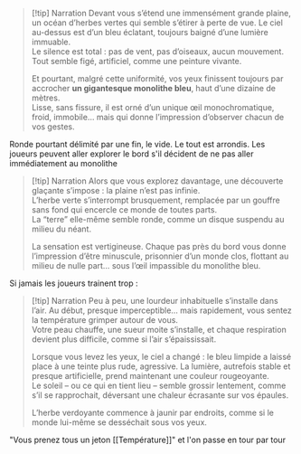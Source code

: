 
> [!tip] Narration
> Devant vous s’étend une immensément grande plaine, un océan d’herbes vertes qui semble s’étirer à perte de vue.
> Le ciel au-dessus est d’un bleu éclatant, toujours baigné d’une lumière immuable.  
> Le silence est total : pas de vent, pas d’oiseaux, aucun mouvement. Tout semble figé, artificiel, comme une peinture vivante.  
> 
> Et pourtant, malgré cette uniformité, vos yeux finissent toujours par accrocher **un gigantesque monolithe bleu**, haut d’une dizaine de mètres.  
> Lisse, sans fissure, il est orné d’un unique œil monochromatique, froid, immobile… mais qui donne l’impression d’observer chacun de vos gestes.


Ronde pourtant délimité par une fin, le vide. Le tout est arrondis. Les joueurs peuvent aller explorer le bord s'il décident de ne pas aller immédiatement au monolithe

> [!tip] Narration
> Alors que vous explorez davantage, une découverte glaçante s’impose : la plaine n’est pas infinie.  
> L’herbe verte s’interrompt brusquement, remplacée par un gouffre sans fond qui encercle ce monde de toutes parts.  
> La “terre” elle-même semble ronde, comme un disque suspendu au milieu du néant.  
> 
> La sensation est vertigineuse. Chaque pas près du bord vous donne l’impression d’être minuscule, prisonnier d’un monde clos, flottant au milieu de nulle part… sous l’œil impassible du monolithe bleu.

Si jamais les joueurs trainent trop :

> [!tip] Narration
> Peu à peu, une lourdeur inhabituelle s’installe dans l’air. Au début, presque imperceptible… mais rapidement, vous sentez la température grimper autour de vous.  
> Votre peau chauffe, une sueur moite s’installe, et chaque respiration devient plus difficile, comme si l’air s’épaississait.  
> 
> Lorsque vous levez les yeux, le ciel a changé : le bleu limpide a laissé place à une teinte plus rude, agressive. La lumière, autrefois stable et presque artificielle, prend maintenant une couleur rougeoyante.  
> Le soleil – ou ce qui en tient lieu – semble grossir lentement, comme s’il se rapprochait, déversant une chaleur écrasante sur vos épaules.  
> 
> L’herbe verdoyante commence à jaunir par endroits, comme si le monde lui-même se desséchait sous vos yeux. 

"Vous prenez tous un jeton [[Température]]" et l'on passe en tour par tour